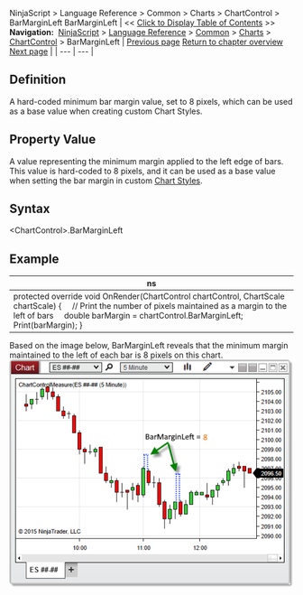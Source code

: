 ﻿
NinjaScript \> Language Reference \> Common \> Charts \> ChartControl \> BarMarginLeft
BarMarginLeft
| \<\< [Click to Display Table of Contents](barmarginleft.md) \>\> **Navigation:**     [NinjaScript](ninjascript.md) \> [Language Reference](language_reference_wip.md) \> [Common](common.md) \> [Charts](chart.md) \> [ChartControl](chartcontrol.md) \> BarMarginLeft | [Previous page](axisyrightwidth.md) [Return to chapter overview](chartcontrol.md) [Next page](chartcontrol_barsarray.md) |
| --- | --- |
## Definition
A hard\-coded minimum bar margin value, set to 8 pixels, which can be used as a base value when creating custom Chart Styles.
## 
## Property Value
A value representing the minimum margin applied to the left edge of bars. This value is hard\-coded to 8 pixels, and it can be used as a base value when setting the bar margin in custom [Chart Styles](chart_style.md).
## 
## Syntax
\<ChartControl\>.BarMarginLeft
## 
## Example
| ns |
| --- |
| protected override void OnRender(ChartControl chartControl, ChartScale chartScale) {      // Print the number of pixels maintained as a margin to the left of bars      double barMargin \= chartControl.BarMarginLeft;      Print(barMargin); } |

Based on the image below, BarMarginLeft reveals that the minimum margin maintained to the left of each bar is 8 pixels on this chart.
 
![ChartControl_BarMarginLeft](chartcontrol_barmarginleft.png)

